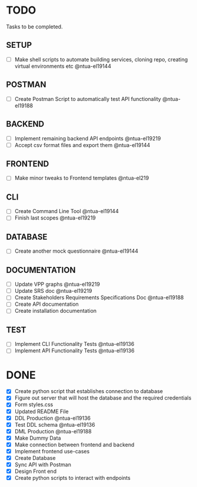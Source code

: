 # TODO

Tasks to be completed.

## SETUP
- [ ] Make shell scripts to automate building services, cloning repo, creating virtual environments etc @ntua-el19144
## POSTMAN

- [ ] Create Postman Script to automatically test API functionality @ntua-el19188

## BACKEND

- [ ] Implement remaining backend API endpoints @ntua-el19219
- [ ] Accept csv format files and export them @ntua-el19144

## FRONTEND

- [ ] Make minor tweaks to Frontend templates @ntua-el219 

## CLI
- [ ] Create Command Line Tool @ntua-el19144
- [ ] Finish last scopes @ntua-el19219

## DATABASE

- [ ] Create another mock questionnaire @ntua-el19144

## DOCUMENTATION

- [ ] Update VPP graphs @ntua-el19219
- [ ] Update SRS doc @ntua-el19219
- [ ] Create Stakeholders Requirements Specifications Doc @ntua-el19188
- [ ] Create API documentation
- [ ] Create installation documentation

## TEST

- [ ] Implement CLI Functionality Tests @ntua-el19136
- [ ] Implement API Functionality Tests @ntua-el19136

# DONE
- [x] Create  python script that establishes connection to database
- [x] Figure out server that will host the database and the required credentials
- [x] Form styles.css
- [x] Updated README File
- [x] DDL Production @ntua-el19136
- [x] Test DDL schema @ntua-el19136
- [x] DML Production @ntua-el19188
- [x] Make Dummy Data
- [x] Make connection between frontend and backend
- [x] Implement frontend use-cases
- [x] Create Database
- [x] Sync API with Postman
- [x] Design Front end 
- [x] Create python scripts to interact with endpoints
